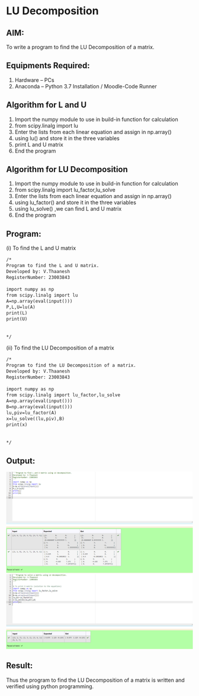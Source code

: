 # LU Decomposition 

## AIM:
To write a program to find the LU Decomposition of a matrix.

## Equipments Required:
1. Hardware – PCs
2. Anaconda – Python 3.7 Installation / Moodle-Code Runner

## Algorithm for L and U
1. Import the numpy module to use in build-in function for calculation
2. from scipy.linalg import lu
3. Enter the lists from each linear equation and assign in np.array()
4. using lu() and store it in the three variables 
5. print L and U matrix
6. End the program

## Algorithm for LU Decomposition
1. Import the numpy module to use in build-in function for calculation
2. from scipy.linalg import lu_factor,lu_solve
3. Enter the lists from each linear equation and assign in np.array()
4. using lu_factor() and store it in the three variables 
5. using lu_solve() ,we can find L and U matrix
6. End the program
## Program:
(i) To find the L and U matrix
```
/*
Program to find the L and U matrix.
Developed by: V.Thaanesh
RegisterNumber: 23003843

import numpy as np
from scipy.linalg import lu
A=np.array(eval(input()))
P,L,U=lu(A)
print(L)
print(U)


*/
```
(ii) To find the LU Decomposition of a matrix
```
/*
Program to find the LU Decomposition of a matrix.
Developed by: V.Thaanesh
RegisterNumber: 23003843

import numpy as np
from scipy.linalg import lu_factor,lu_solve
A=np.array(eval(input()))
B=np.array(eval(input()))
lu,piv=lu_factor(A)
x=lu_solve((lu,piv),B)
print(x)


*/
```

## Output:
![output](/Screenshot%202023-07-26%20143425.png)
![output](/Screenshot%202023-07-26%20143457.png)


## Result:
Thus the program to find the LU Decomposition of a matrix is written and verified using python programming.

